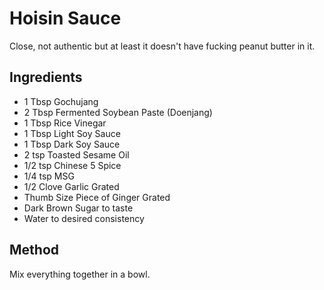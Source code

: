 # Hoisin Sauce

Close, not authentic but at least it doesn't have fucking peanut butter in it.

## Ingredients

- 1 Tbsp Gochujang
- 2 Tbsp Fermented Soybean Paste (Doenjang)
- 1 Tbsp Rice Vinegar
- 1 Tbsp Light Soy Sauce
- 1 Tbsp Dark Soy Sauce
- 2 tsp Toasted Sesame Oil
- 1/2 tsp Chinese 5 Spice
- 1/4 tsp MSG
- 1/2 Clove Garlic Grated
- Thumb Size Piece of Ginger Grated
- Dark Brown Sugar to taste
- Water to desired consistency

## Method

Mix everything together in a bowl.
